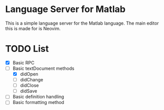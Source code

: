 # Language Server for Matlab

This is a simple language server for the Matlab language. The main editor this is made for is Neovim.

# TODO List

- [x] Basic RPC
- [ ] Basic textDocument methods
  - [x] didOpen
  - [ ] didChange
  - [ ] didClose
  - [ ] didSave
- [ ] Basic definition handling
- [ ] Basic formatting method
